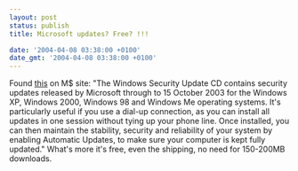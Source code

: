 ```yaml
---
layout: post
status: publish
title: Microsoft updates? Free? !!!

date: '2004-04-08 03:38:00 +0100'
date_gmt: '2004-04-08 03:38:00 +0100'
---
```

Found <a href="http://www.microsoft.com/uk/security/protect/update.mspx">this</a> on M$ site:
"The Windows Security Update CD contains security updates released by Microsoft through to 15 October 2003 for the Windows XP, Windows 2000, Windows 98 and Windows Me operating systems. It's particularly useful if you use a dial-up connection, as you can install all updates in one session without tying up your phone line. Once installed, you can then maintain the stability, security and reliability of your system by enabling Automatic Updates, to make sure your computer is kept fully updated."
What's more it's free, even the shipping, no need for 150-200MB downloads.
